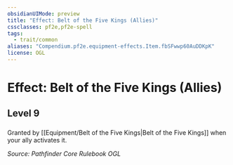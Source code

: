 ```yaml
---
obsidianUIMode: preview
title: "Effect: Belt of the Five Kings (Allies)"
cssclasses: pf2e,pf2e-spell
tags:
  - trait/common
aliases: "Compendium.pf2e.equipment-effects.Item.fbSFwwp60AuDDKpK"
license: OGL
---
```

# Effect: Belt of the Five Kings (Allies)
## Level 9
### 






Granted by [[Equipment/Belt of the Five Kings|Belt of the Five Kings]] when your ally activates it.

*Source: Pathfinder Core Rulebook*
*OGL*